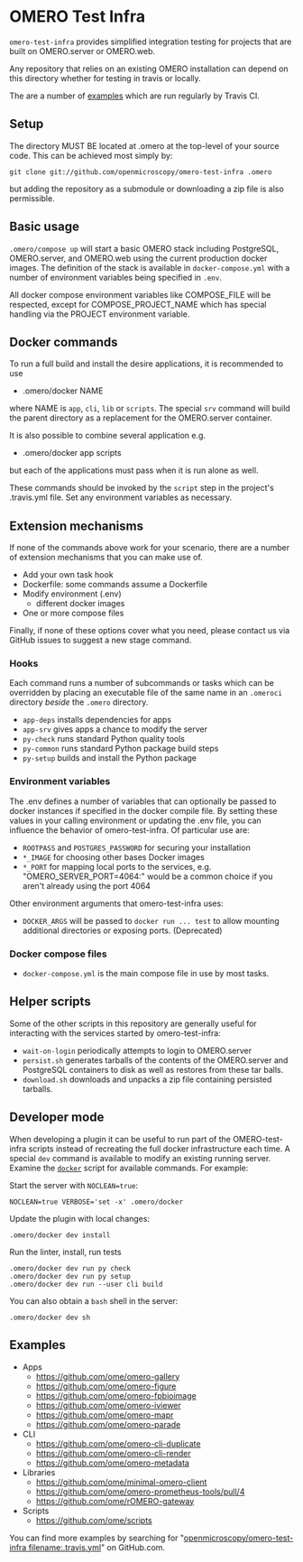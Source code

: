 OMERO Test Infra
================

`omero-test-infra` provides simplified integration testing
for projects that are built on OMERO.server or OMERO.web.

Any repository that relies on an existing OMERO installation
can depend on this directory whether for testing in travis
or locally.

The are a number of [examples](#examples) which are run
regularly by Travis CI.

Setup
-----

The directory MUST BE located at .omero at the top-level of
your source code. This can be achieved most simply by:

```
git clone git://github.com/openmicroscopy/omero-test-infra .omero
```

but adding the repository as a submodule or downloading a
zip file is also permissible.

Basic usage
-----------

`.omero/compose up` will start a basic OMERO stack including
PostgreSQL, OMERO.server, and OMERO.web using the current
production docker images. The definition of the stack is available
in `docker-compose.yml` with a number of environment variables
being specified in `.env`.

All docker compose environment variables like COMPOSE_FILE will be
respected, except for COMPOSE_PROJECT_NAME which has special handling
via the PROJECT environment variable.

Docker commands
---------------

To run a full build and install the desire applications, it is
recommended to use

 * .omero/docker NAME

where NAME is `app`, `cli`, `lib` or `scripts`. The special `srv`
command will build the parent directory as a replacement for the
OMERO.server container.

It is also possible to combine several application e.g.

 * .omero/docker app scripts

but each of the applications must pass when it is run alone as well.

These commands should be invoked by the `script` step in the project's
.travis.yml file. Set any environment variables as necessary.

Extension mechanisms
--------------------

If none of the commands above work for your scenario, there are a
number of extension mechanisms that you can make use of.

 * Add your own task hook
 * Dockerfile: some commands assume a Dockerfile
 * Modify environment (.env)
   - different docker images
 * One or more compose files

Finally, if none of these options cover what you need, please
contact us via GitHub issues to suggest a new stage command.

### Hooks ###

Each command runs a number of subcommands or tasks which can be
overridden by placing an executable file of the same name in an
`.omeroci` directory *beside* the `.omero` directory.

 * `app-deps` installs dependencies for apps
 * `app-srv` gives apps a chance to modify the server
 * `py-check` runs standard Python quality tools
 * `py-common` runs standard Python package build steps
 * `py-setup` builds and install the Python package

### Environment variables ###

The .env defines a number of variables that can optionally be passed
to docker instances if specified in the docker compile file. By setting
these values in your calling environment or updating the .env file, you
can influence the behavior of omero-test-infra. Of particular use are:

 * `ROOTPASS` and `POSTGRES_PASSWORD` for securing your installation
 * `*_IMAGE` for choosing other bases Docker images
 * `*_PORT` for mapping local ports to the services, e.g. "OMERO_SERVER_PORT=4064:"
   would be a common choice if you aren't already using the port 4064

Other environment arguments that omero-test-infra uses:

 * `DOCKER_ARGS` will be passed to `docker run ... test` to allow
   mounting additional directories or exposing ports. (Deprecated)

### Docker compose files ###

 * `docker-compose.yml` is the main compose file in use by most tasks.

Helper scripts
--------------

Some of the other scripts in this repository are generally useful
for interacting with the services started by omero-test-infra:

 * `wait-on-login` periodically attempts to login to OMERO.server
 * `persist.sh` generates tarballs of the contents of the
   OMERO.server and PostgreSQL containers to disk as well as
   restores from these tar balls.
 * `download.sh` downloads and unpacks a zip file containing
   persisted tarballs.

Developer mode
--------------

When developing a plugin it can be useful to run part of the OMERO-test-infra scripts instead of recreating the full docker infrastructure each time.
A special `dev` command is available to modify an existing running server.
Examine the [`docker`](docker) script for available commands.
For example:

Start the server with `NOCLEAN=true`:
```
NOCLEAN=true VERBOSE='set -x' .omero/docker
```
Update the plugin with local changes:
```
.omero/docker dev install
```
Run the linter, install, run tests
```
.omero/docker dev run py check
.omero/docker dev run py setup
.omero/docker dev run --user cli build
```

You can also obtain a `bash` shell in the server:
```
.omero/docker dev sh
```

Examples
--------

 * Apps
   - https://github.com/ome/omero-gallery
   - https://github.com/ome/omero-figure
   - https://github.com/ome/omero-fpbioimage
   - https://github.com/ome/omero-iviewer
   - https://github.com/ome/omero-mapr
   - https://github.com/ome/omero-parade
 * CLI
   - https://github.com/ome/omero-cli-duplicate
   - https://github.com/ome/omero-cli-render
   - https://github.com/ome/omero-metadata
 * Libraries
   - https://github.com/ome/minimal-omero-client
   - https://github.com/ome/omero-prometheus-tools/pull/4
   - https://github.com/ome/rOMERO-gateway
 * Scripts
   - https://github.com/ome/scripts

You can find more examples by searching for
"[openmicroscopy/omero-test-infra filename:.travis.yml](https://github.com/search?q=openmicroscopy%2Fomero-test-infra+filename%3A.travis.yml&type=Code)"
on GitHub.com.
